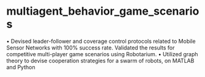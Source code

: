 # multiagent_behavior_game_scenarios

•	Devised leader-follower and coverage control protocols related to Mobile Sensor Networks with 100% success rate. Validated the results for competitive multi-player game scenarios using Robotarium. 
•	Utilized graph theory to devise cooperation strategies for a swarm of robots, on MATLAB and Python
